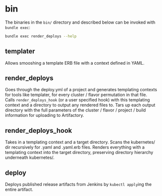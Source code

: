 # bin

The binaries in the `bin/` directory and described below can be invoked with
`bundle exec`:
```bash
bundle exec render_deploys --help
```

## templater
Allows smooshing a template ERB file with a context defined in YAML.

## render_deploys
Goes through the deploy.yml of a project and generates templating contexts for
tools like templater, for every cluster / flavor permutation in that file.
Calls `render_deploys_hook` (or a user specified hook) with this templating
context and a directory to output any rendered files to. Tars up each output
directory with the full parameters of the cluster / flavor / project / build
information for uploading to Artifactory.

## render_deploys_hook
Takes in a templating context and a target directory. Scans the kubernetes/ dir
recursively for .yaml and .yaml.erb files. Renders everything with a templating
context into the target directory, preserving directory hierarchy underneath
kubernetes/.

## deploy
Deploys published release artifacts from Jenkins by `kubectl apply`ing the
entire artifact.

